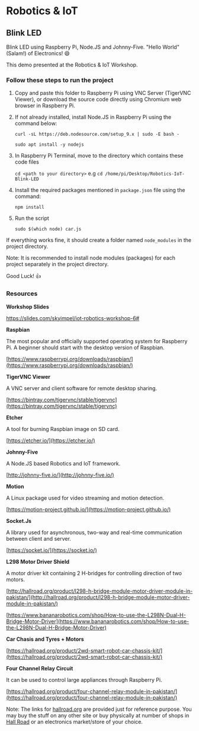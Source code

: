 # Robotics & IoT
## Blink LED
Blink LED using Raspberry Pi, Node.JS and Johnny-Five. "Hello World" (Salam!) of Electronics! 😄

This demo  presented at the Robotics &amp; IoT Workshop.

### Follow these steps to run the project

1) Copy and paste this folder to Raspberry Pi using VNC Server (TigerVNC Viewer), or download the source code directly using Chromium web browser in Raspberry Pi.

2) If not already installed, install Node.JS in Raspberry Pi using the command below:

    `curl -sL https://deb.nodesource.com/setup_9.x | sudo -E bash -`
    
    `sudo apt install -y nodejs`

3) In Raspberry Pi Terminal, move to the directory which contains these code files

    `cd <path to your directory>`
    e.g
    `cd /home/pi/Desktop/Robotics-IoT-Blink-LED`


4) Install the required packages mentioned in `package.json` file using the command:

    `npm install`

5) Run the script

    `sudo $(which node) car.js`


If everything works fine, it should create a folder named `node_modules` in the project directory.

Note: It is recommended to install node modules (packages) for each project separately in the project directory.

Good Luck! 👍


### Resources


**Workshop Slides**

https://slides.com/skyimpel/iot-robotics-workshop-6# 


**Raspbian**

The most popular and officially supported operating system for Raspberry Pi. A beginner should start with the desktop version of Raspbian.

[https://www.raspberrypi.org/downloads/raspbian/](https://www.raspberrypi.org/downloads/raspbian/)


**TigerVNC Viewer**

A VNC server and client software for remote desktop sharing.

[https://bintray.com/tigervnc/stable/tigervnc](https://bintray.com/tigervnc/stable/tigervnc)


**Etcher**

A tool for burning Raspbian image on SD card.

[https://etcher.io/](https://etcher.io/)


**Johnny-Five**

A Node.JS based Robotics and IoT framework.

[http://johnny-five.io/](http://johnny-five.io/)


**Motion**

A Linux package used for video streaming and motion detection.

[https://motion-project.github.io/](https://motion-project.github.io/)


**Socket.Js**

A library used for asynchronous, two-way and real-time communication between client and server.

[https://socket.io/](https://socket.io/)


**L298 Motor Driver Shield**

 A motor driver kit containing 2 H-bridges for controlling direction of two motors.

[http://hallroad.org/product/l298-h-bridge-module-motor-driver-module-in-pakistan/](http://hallroad.org/product/l298-h-bridge-module-motor-driver-module-in-pakistan/)

[https://www.bananarobotics.com/shop/How-to-use-the-L298N-Dual-H-Bridge-Motor-Driver](https://www.bananarobotics.com/shop/How-to-use-the-L298N-Dual-H-Bridge-Motor-Driver)


**Car Chasis and Tyres + Motors**

[https://hallroad.org/product/2wd-smart-robot-car-chassis-kit/](https://hallroad.org/product/2wd-smart-robot-car-chassis-kit/)


**Four Channel Relay Circuit**

It can be used to control large appliances through Raspberry Pi.

[https://hallroad.org/product/four-channel-relay-module-in-pakistan/](https://hallroad.org/product/four-channel-relay-module-in-pakistan/)


Note: The links for [hallroad.org](https://hallroad.org/) are provided just for reference purpose. You may buy the stuff on any other site or buy physically at number of shops in [Hall Road](https://www.openstreetmap.org/#map=17/31.56402/74.31749) or an electronics market/store of your choice.